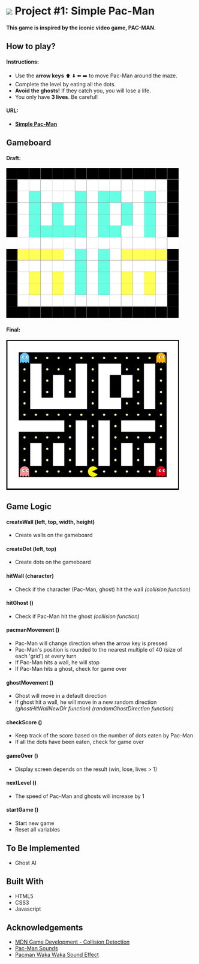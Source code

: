 # ![](https://ga-dash.s3.amazonaws.com/production/assets/logo-9f88ae6c9c3871690e33280fcf557f33.png) Project #1: Simple Pac-Man

**This game is inspired by the iconic video game, PAC-MAN.**

## How to play?

#### Instructions:

* Use the **arrow keys** :arrow_up: :arrow_down: :arrow_left: :arrow_right: to move Pac-Man around the maze.
* Complete the level by eating all the dots.
* **Avoid the ghosts!** If they catch you, you will lose a life.
* You only have **3 lives**. Be careful!

#### URL:

* **[Simple Pac-Man](https://shumin13.github.io/project-1/)**


## Gameboard

#### Draft:
<img src="assets/images/gameboard-first-draft.png" height="400">

#### Final:
<img src="assets/images/gameboard-final.png" height="400">


## Game Logic

#### createWall (left, top, width, height)
* Create walls on the gameboard

#### createDot (left, top)
* Create dots on the gameboard

#### hitWall (character)
* Check if the character (Pac-Man, ghost) hit the wall _(collision function)_

#### hitGhost ()
* Check if Pac-Man hit the ghost _(collision function)_

#### pacmanMovement ()
* Pac-Man will change direction when the arrow key is pressed
* Pac-Man's position is rounded to the nearest multiple of 40 (size of each 'grid') at every turn
* If Pac-Man hits a wall, he will stop
* If Pac-Man hits a ghost, check for game over

#### ghostMovement ()
* Ghost will move in a default direction
* If ghost hit a wall, he will move in a new random direction _(ghostHitWallNewDir function) (randomGhostDirection function)_

#### checkScore ()
* Keep track of the score based on the number of dots eaten by Pac-Man
* If all the dots have been eaten, check for game over

#### gameOver ()
* Display screen depends on the result (win, lose, lives > 1)

#### nextLevel ()
* The speed of Pac-Man and ghosts will increase by 1

#### startGame ()
* Start new game
* Reset all variables


## To Be Implemented

* Ghost AI


## Built With

* HTML5
* CSS3
* Javascript


## Acknowledgements

* [MDN Game Development - Collision Detection](https://developer.mozilla.org/kab/docs/Games/Techniques/2D_collision_detection)
* [Pac-Man Sounds](http://www.classicgaming.cc/classics/pac-man/sounds)
* [Pacman Waka Waka Sound Effect](http://soundfxcenter.com/download-sound/pacman-waka-waka-sound-effect/)
